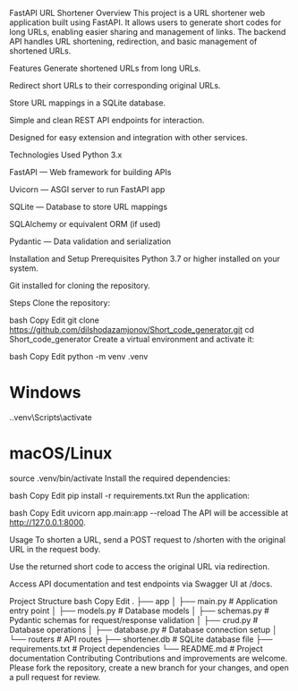 FastAPI URL Shortener
Overview
This project is a URL shortener web application built using FastAPI. It allows users to generate short codes for long URLs, enabling easier sharing and management of links. The backend API handles URL shortening, redirection, and basic management of shortened URLs.

Features
Generate shortened URLs from long URLs.

Redirect short URLs to their corresponding original URLs.

Store URL mappings in a SQLite database.

Simple and clean REST API endpoints for interaction.

Designed for easy extension and integration with other services.

Technologies Used
Python 3.x

FastAPI — Web framework for building APIs

Uvicorn — ASGI server to run FastAPI app

SQLite — Database to store URL mappings

SQLAlchemy or equivalent ORM (if used)

Pydantic — Data validation and serialization

Installation and Setup
Prerequisites
Python 3.7 or higher installed on your system.

Git installed for cloning the repository.

Steps
Clone the repository:

bash
Copy
Edit
git clone https://github.com/dilshodazamjonov/Short_code_generator.git
cd Short_code_generator
Create a virtual environment and activate it:

bash
Copy
Edit
python -m venv .venv
# Windows
.\.venv\Scripts\activate
# macOS/Linux
source .venv/bin/activate
Install the required dependencies:

bash
Copy
Edit
pip install -r requirements.txt
Run the application:

bash
Copy
Edit
uvicorn app.main:app --reload
The API will be accessible at http://127.0.0.1:8000.

Usage
To shorten a URL, send a POST request to /shorten with the original URL in the request body.

Use the returned short code to access the original URL via redirection.

Access API documentation and test endpoints via Swagger UI at /docs.

Project Structure
bash
Copy
Edit
.
├── app
│   ├── main.py            # Application entry point
│   ├── models.py          # Database models
│   ├── schemas.py         # Pydantic schemas for request/response validation
│   ├── crud.py            # Database operations
│   ├── database.py        # Database connection setup
│   └── routers            # API routes
├── shortener.db           # SQLite database file
├── requirements.txt       # Project dependencies
└── README.md              # Project documentation
Contributing
Contributions and improvements are welcome. Please fork the repository, create a new branch for your changes, and open a pull request for review.

